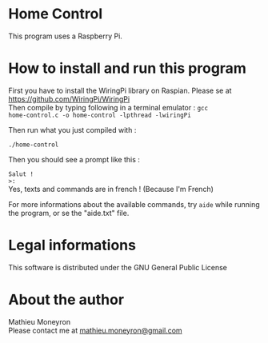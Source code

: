 Home Control
========
This program uses a Raspberry Pi.

How to install and run this program
========
First you have to install the WiringPi library on Raspian.
Please se at https://github.com/WiringPi/WiringPi<br/>
Then compile by typing following in a terminal emulator :
<code>gcc home-control.c -o home-control -lpthread -lwiringPi</code>

Then run what you just compiled with :

<code>./home-control</code>

Then you should see a prompt like this :

<code>Salut !<br/>>: </code><br/>
Yes, texts and commands are in french ! (Because I'm French)

For more informations about the available commands, try <code>aide</code> while running the program, or se the "aide.txt" file.

Legal informations
=======
This software is distributed under the GNU General Public License

About the author
======
Mathieu Moneyron<br/>
Please contact me at <mathieu.moneyron@gmail.com>
